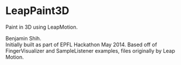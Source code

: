 LeapPaint3D
===========

Paint in 3D using LeapMotion.

Benjamin Shih.                                             
Initially built as part of EPFL Hackathon May 2014. 
Based off of FingerVisualizer and SampleListener examples, files
originally by Leap Motion. 
